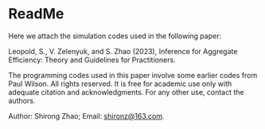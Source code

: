 # ReadMe

Here we attach the simulation codes used in the following paper:

Leopold, S., V. Zelenyuk, and S. Zhao (2023), Inference for Aggregate Efficiency: Theory and Guidelines for Practitioners.

The programming codes used in this paper involve some earlier codes from Paul Wilson. All rights reserved. It is free for academic use only with adequate citation and acknowledgments. For any other use, contact the authors.

Author: Shirong Zhao; Email: shironz@163.com.
